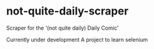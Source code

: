 # not-quite-daily-scraper
 Scraper for the '(not quite daily) Daily Comic'

Currently under development
A project to learn selenium
